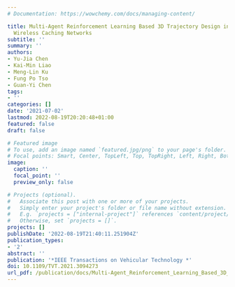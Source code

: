 ```yaml
---
# Documentation: https://wowchemy.com/docs/managing-content/

title: Multi-Agent Reinforcement Learning Based 3D Trajectory Design in Aerial-Terrestrial
  Wireless Caching Networks
subtitle: ''
summary: ''
authors:
- Yu-Jia Chen
- Kai-Min Liao
- Meng-Lin Ku
- Fung Po Tso
- Guan-Yi Chen
tags:
- ''
categories: []
date: '2021-07-02'
lastmod: 2022-08-19T20:20:48+01:00
featured: false
draft: false

# Featured image
# To use, add an image named `featured.jpg/png` to your page's folder.
# Focal points: Smart, Center, TopLeft, Top, TopRight, Left, Right, BottomLeft, Bottom, BottomRight.
image:
  caption: ''
  focal_point: ''
  preview_only: false

# Projects (optional).
#   Associate this post with one or more of your projects.
#   Simply enter your project's folder or file name without extension.
#   E.g. `projects = ["internal-project"]` references `content/project/deep-learning/index.md`.
#   Otherwise, set `projects = []`.
projects: []
publishDate: '2022-08-19T21:40:11.251904Z'
publication_types:
- '2'
abstract: ''
publication: '*IEEE Transactions on Vehicular Technology *'
doi: 10.1109/TVT.2021.3094273
url_pdf: /publication/docs/Multi-Agent_Reinforcement_Learning_Based_3D_Trajectory_Design_in_Aerial-Terrestrial_Wireless_Caching_Networks.pdf
---
```

